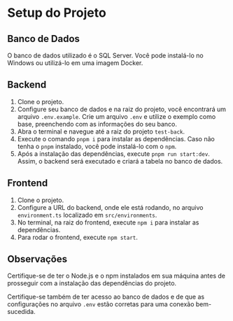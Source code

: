 # Setup do Projeto

## Banco de Dados

O banco de dados utilizado é o SQL Server. Você pode instalá-lo no Windows ou utilizá-lo em uma imagem Docker.

## Backend

1. Clone o projeto.
2. Configure seu banco de dados e na raiz do projeto, você encontrará um arquivo `.env.example`. Crie um arquivo `.env` e utilize o exemplo como base, preenchendo com as informações do seu banco.
3. Abra o terminal e navegue até a raiz do projeto `test-back`.
4. Execute o comando `pnpm i` para instalar as dependências. Caso não tenha o `pnpm` instalado, você pode instalá-lo com o `npm`.
5. Após a instalação das dependências, execute `pnpm run start:dev`. Assim, o backend será executado e criará a tabela no banco de dados.

## Frontend

1. Clone o projeto.
2. Configure a URL do backend, onde ele está rodando, no arquivo `environment.ts` localizado em `src/environments`.
3. No terminal, na raiz do frontend, execute `npm i` para instalar as dependências.
4. Para rodar o frontend, execute `npm start`.

## Observações

Certifique-se de ter o Node.js e o npm instalados em sua máquina antes de prosseguir com a instalação das dependências do projeto.

Certifique-se também de ter acesso ao banco de dados e de que as configurações no arquivo `.env` estão corretas para uma conexão bem-sucedida.
